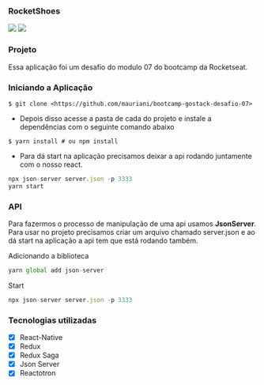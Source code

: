 ### RocketShoes


<img src="https://user-images.githubusercontent.com/32397288/103791535-54190200-5021-11eb-86dc-a97646046356.png" > 
<img src="https://user-images.githubusercontent.com/32397288/103791552-58ddb600-5021-11eb-8406-d1a03d838aa1.png" > 

### Projeto

Essa aplicação foi um desafio do modulo 07 do bootcamp da Rocketseat.

### Iniciando a Aplicação

```
$ git clone <https://github.com/mauriani/bootcamp-gostack-desafio-07>

```

- Depois disso acesse a pasta de cada do projeto e instale a dependências com o seguinte comando abaixo

```
$ yarn install # ou npm install

```

- Para dá start na aplicação precisamos deixar a api rodando juntamente com o nosso react.

```jsx
npx json-server server.json -p 3333
yarn start
```

### API

Para fazermos o processo de manipulação de uma api usamos **JsonServer**. Para usar no projeto precisamos criar um arquivo chamado server.json e ao dá start na aplicação a api tem que está rodando também.

Adicionando a biblioteca

```jsx
yarn global add json-server
```

Start 

```jsx
npx json-server server.json -p 3333
```

### Tecnologias utilizadas

- [x]  React-Native
- [x]  Redux
- [x]  Redux Saga
- [x]  Json Server
- [x]  Reactotron
